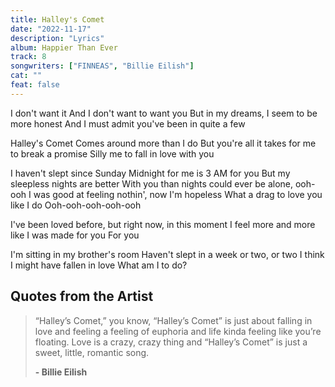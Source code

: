 ```yaml
---
title: Halley's Comet
date: "2022-11-17"
description: "Lyrics"
album: Happier Than Ever
track: 8
songwriters: ["FINNEAS", "Billie Eilish"]
cat: ""
feat: false
---
```


<p className="verse-one">
I don't want it
And I don't want to want you
But in my dreams, I seem to be more honest
And I must admit you've been in quite a few
</p>
<p className="verse-two">
Halley's Comet
Comes around more than I do
But you're all it takes for me to break a promise
Silly me to fall in love with you
</p>
<p className="verse-three">
I haven't slept since Sunday
Midnight for me is 3 AM for you
But my sleepless nights are better
With you than nights could ever be alone, ooh-ooh
I was good at feeling nothin', now I'm hopeless
What a drag to love you like I do
Ooh-ooh-ooh-ooh-ooh
</p>
<p className="verse-four">
I've been loved before, but right now, in this moment
I feel more and more like I was made for you
For you
</p>
<p className="outro">
I'm sitting in my brother's room
Haven't slept in a week or two, or two
I think I might have fallen in love
What am I to do?
</p>

## Quotes from the Artist

<blockquote>
“Halley’s Comet,” you know, “Halley’s Comet” is just about falling in love and feeling a feeling of euphoria and life kinda feeling like you’re floating. Love is a crazy, crazy thing and “Halley’s Comet” is just a sweet, little, romantic song.

<b>- Billie Eilish</b>

</blockquote>
